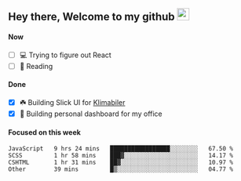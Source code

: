 ## Hey there, Welcome to my github <img src="https://media.giphy.com/media/hvRJCLFzcasrR4ia7z/giphy.gif" width="25px">

#### Now
- [ ] 💻 Trying to figure out React
- [ ] 📕 Reading

#### Done
- [x] ☘️ Building Slick UI for [Klimabiler](https://klimabiler.dk)
- [x] 🚀 Building personal dashboard for my office
 
 #### Focused on this week
<!--START_SECTION:waka-->

```text
JavaScript   9 hrs 24 mins   █████████████████░░░░░░░░   67.50 %
SCSS         1 hr 58 mins    ███▓░░░░░░░░░░░░░░░░░░░░░   14.17 %
CSHTML       1 hr 31 mins    ██▓░░░░░░░░░░░░░░░░░░░░░░   10.97 %
Other        39 mins         █▒░░░░░░░░░░░░░░░░░░░░░░░   04.77 %
```

<!--END_SECTION:waka-->

